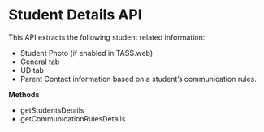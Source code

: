 # Student Details API

This API extracts the following student related information:
 
-    Student Photo (if enabled in TASS.web)
-    General tab
-    UD tab
-    Parent Contact information based on a student’s communication rules.


**Methods**

  * getStudentsDetails
  * getCommunicationRulesDetails
